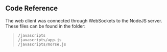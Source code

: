 ## Code Reference

The web client was connected through WebSockets to the NodeJS server.
These files can be found in the folder:
  
>     /javascripts
>     /javascripts/app.js
>     /javascripts/morse.js
